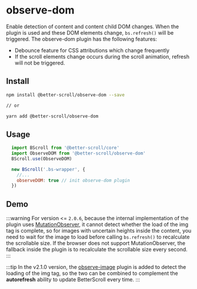 # observe-dom
Enable detection of content and content child DOM changes. When the plugin is used and these DOM elements change, `bs.refresh()` will be triggered. The observe-dom plugin has the following features:

- Debounce feature for CSS attributions which change frequently
- If the scroll elements change occurs during the scroll animation, refresh will not be triggered.

## Install

```bash
npm install @better-scroll/observe-dom --save

// or

yarn add @better-scroll/observe-dom
```

## Usage

  ```js
    import BScroll from '@better-scroll/core'
    import ObserveDOM from '@better-scroll/observe-dom'
    BScroll.use(ObserveDOM)

    new BScroll('.bs-wrapper', {
      //...
      observeDOM: true // init observe-dom plugin
    })
  ```

## Demo

  <demo qrcode-url="observe-dom/" :render-code="true">
    <template slot="code-template">
      <<< @/examples/vue/components/observe-dom/default.vue?template
    </template>
    <template slot="code-script">
      <<< @/examples/vue/components/observe-dom/default.vue?script
    </template>
    <template slot="code-style">
      <<< @/examples/vue/components/observe-dom/default.vue?style
    </template>
    <observe-dom-default slot="demo"></observe-dom-default>
  </demo>

:::warning
For version <= `2.0.6`, because the internal implementation of the plugin uses [MutationObserver](https://developer.mozilla.org/en-US/docs/Web/API/MutationObserver), it cannot detect whether the load of the img tag is complete, so for images with uncertain heights inside the content, you need to wait for the image to load before calling `bs.refresh()` to recalculate the scrollable size. If the browser does not support MutationObserver, the fallback inside the plugin is to recalculate the scrollable size every second.
:::

:::tip
In the v2.1.0 version, the [observe-image](./observe-image) plugin is added to detect the loading of the img tag, so the two can be combined to complement the **autorefresh** ability to update BetterScroll every time.
:::